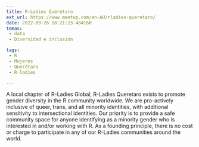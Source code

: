 ```yaml
---
title: R-Ladies Querétaro
ext_url: https://www.meetup.com/en-AU/rladies-queretaro/
date: 2022-09-26 18:21:23.484160
temas:
 - data
 - Diversidad e inclusión

tags:
 - R
 - Mujeres
 - Querétaro
 - R-ladies

---
```


A local chapter of R-Ladies Global, R-Ladies Queretaro exists to promote gender diversity in the R community worldwide. We are pro-actively inclusive of queer, trans, and all minority identities, with additional sensitivity to intersectional identities. Our priority is to provide a safe community space for anyone identifying as a minority gender who is interested in and/or working with R. As a founding principle, there is no cost or charge to participate in any of our R-Ladies communities around the world.

    